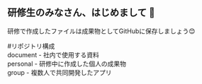 ## 研修生のみなさん、はじめまして 👋

研修で作成したファイルは成果物としてGitHubに保存しましょう😊

#リポジトリ構成  
document - 社内で使用する資料  
personal - 研修中に作成した個人の成果物  
group - 複数人で共同開発したアプリ  
<!--

**Here are some ideas to get you started:**

🙋‍♀️ A short introduction - what is your organization all about?
🌈 Contribution guidelines - how can the community get involved?
👩‍💻 Useful resources - where can the community find your docs? Is there anything else the community should know?
🍿 Fun facts - what does your team eat for breakfast?
🧙 Remember, you can do mighty things with the power of [Markdown](https://docs.github.com/github/writing-on-github/getting-started-with-writing-and-formatting-on-github/basic-writing-and-formatting-syntax)
-->
